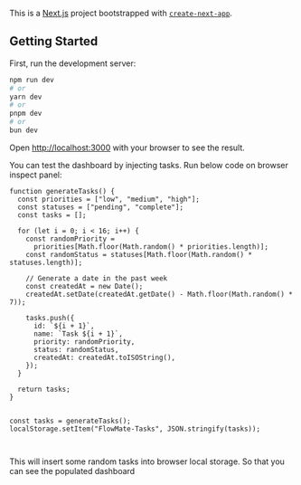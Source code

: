 This is a [Next.js](https://nextjs.org) project bootstrapped with [`create-next-app`](https://nextjs.org/docs/app/api-reference/cli/create-next-app).

## Getting Started

First, run the development server:

```bash
npm run dev
# or
yarn dev
# or
pnpm dev
# or
bun dev
```

Open [http://localhost:3000](http://localhost:3000) with your browser to see the result.

You can test the dashboard by injecting tasks. Run below code on browser inspect panel:

```
function generateTasks() {
  const priorities = ["low", "medium", "high"];
  const statuses = ["pending", "complete"];
  const tasks = [];

  for (let i = 0; i < 16; i++) {
    const randomPriority =
      priorities[Math.floor(Math.random() * priorities.length)];
    const randomStatus = statuses[Math.floor(Math.random() * statuses.length)];

    // Generate a date in the past week
    const createdAt = new Date();
    createdAt.setDate(createdAt.getDate() - Math.floor(Math.random() * 7));

    tasks.push({
      id: `${i + 1}`,
      name: `Task ${i + 1}`,
      priority: randomPriority,
      status: randomStatus,
      createdAt: createdAt.toISOString(),
    });
  }

  return tasks;
}


const tasks = generateTasks();
localStorage.setItem("FlowMate-Tasks", JSON.stringify(tasks));



```

This will insert some random tasks into browser local storage. So that you can see the populated dashboard
